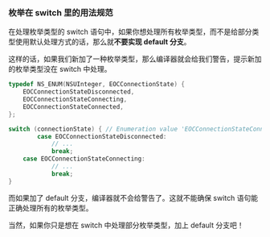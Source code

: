 ### 枚举在 switch 里的用法规范

在处理枚举类型的 switch 语句中，如果你想处理所有枚举类型，而不是给部分类型使用默认处理方式的话，那么就**不要实现 default 分支**。

这样的话，如果我们新加了一种枚举类型，那么编译器就会给我们警告，提示新加的枚举类型没在 switch 中处理。

```objectivec
typedef NS_ENUM(NSUInteger, EOCConnectionState) {
    EOCConnectionStateDisconnected,
    EOCConnectionStateConnecting,
    EOCConnectionStateConnected,
};

switch (connectionState) { // Enumeration value 'EOCConnectionStateConnected' not handled in switch
		case EOCConnectionStateDisconnected:
    		// ...
    		break;
  	case EOCConnectionStateConnecting:
    		// ...
    		break;
}
```

而如果加了 default 分支，编译器就不会给警告了。这就不能确保 switch 语句能正确处理所有的枚举类型。

当然，如果你只是想在 switch 中处理部分枚举类型，加上 default 分支吧！

